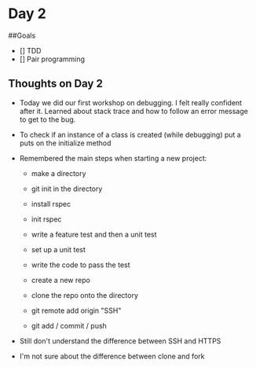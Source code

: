 # Day 2

##Goals
 * [] TDD
 * [] Pair programming

## Thoughts on Day 2
  * Today we did our first workshop on debugging. I felt really confident after it. Learned about stack trace and how to follow an error message to get to the bug.
  * To check if an instance of a class is created (while debugging) put a puts on the initialize method
  * Remembered the main steps when starting a new project:
    * make a directory
    * git init in the directory
    * install rspec
    * init rspec
    * write a feature test and then a unit test
    * set up a unit test
    * write the code to pass the test

    * create a new repo
    * clone the repo onto the directory
    * git remote add origin "SSH"
    * git add / commit / push

  * Still don't understand the difference between SSH and HTTPS
  * I'm not sure about the difference between clone and fork
